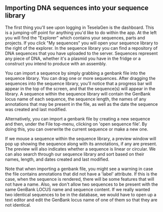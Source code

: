 ## Importing DNA sequences into your sequence library

The first thing you'll see upon logging in TeselaGen is the dashboard. This is a jumping-off point for anything you'd like to do within the app. At the left you will find the "Explorer" which contains your sequences, parts and projects. If you click "My sequences" you will open your sequence library to the right of the explorer. In the sequence library you can find a repository of DNA sequences that you have uploaded to the server. Sequences represent any piece of DNA, whether it's a plasmid you have in the fridge or a construct you intend to produce with an assembly.

You can import a sequence by simply grabbing a genbank file into the sequence library. You can drag one or more sequences. After dragging the sequences into the sequence library, you'll notice that a progress bar will appear in the top of the screen, and that the sequence(s) will appear in the library. A sequence within the sequence library will contain the GenBank locus name of each sequence, the sequence length, the names of any annotations that may be present in the file, as well as the date the sequence was created and last modified.

Alternatively, you can import a genbank file by creating a new sequence and then, under the File top-menu, clicking on 'open sequence file'. By doing this, you can overwrite the current sequence or make a new one. 

If we mouse a sequence within the sequence library, a preview window will pop up showing the sequence along with its annotations, if any are present. The preview will also indicates whether a sequence is linear or circular. We can also search through our sequence library and sort based on their names, length, and dates created and last modified.

Note that when importing a genbank file, you might see a warning in case the file contains annotations that did not have a 'label' attribute. If this is the case, when the sequence is rendered, there will be some features that will not have a name. Also, we don't allow two sequences to be present with the same GenBank LOCUS name and sequence content. If we really wanted two identical sequences to be in the database, we would have to open up a text editor and edit the GenBank locus name of one of them so that they are not identical.

